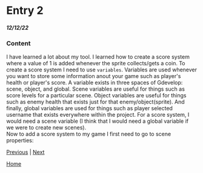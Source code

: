 # Entry 2
##### 12/12/22

### Content
I have learned a lot about my tool. I learned how to create a score system where a value of 1 is added whenever the sprite collects/gets a coin. To create a score system I need to use `variables`. Variables are used whenever you want to store some information anout your game such as player's health or player's score. A variable exists in three spaces of Gdevelop: scene, object, and global. Scene variables are useful for things such as score levels for a particular scene. Object variables are useful for things such as enemy health that exists just for that enemy/object(sprite). And finally, global variables are used for things such as player selected username that exists everywhere within the project. For a score system, I would need a scene variable (I think that I would need a global variable if we were to create new scenes). 
<br>
Now to add a score system to my game I first need to go to scene properties: <br>


[Previous](entry01.md) | [Next](entry03.md)

[Home](../README.md)
